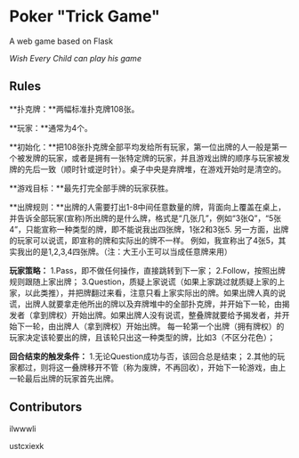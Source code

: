 # Poker "Trick Game" 

A web game based on Flask

*Wish Every Child can play his game*

## Rules

**扑克牌：**两幅标准扑克牌108张。

**玩家：**通常为4个。

**初始化：**把108张扑克牌全部平均发给所有玩家，第一位出牌的人一般是第一个被发牌的玩家，或者是拥有一张特定牌的玩家，并且游戏出牌的顺序与玩家被发牌的先后一致（顺时针或逆时针）。桌子中央是弃牌堆，在游戏开始时是清空的。

**游戏目标：**最先打完全部手牌的玩家获胜。

**出牌规则：**出牌的人需要打出1-8中间任意数量的牌，背面向上覆盖在桌上，并告诉全部玩家(宣称)所出牌的是什么牌，格式是“几张几”，例如“3张Q”，“5张4”，只能宣称一种类型的牌，即不能说我出四张牌，1张2和3张5. 另一方面，出牌的玩家可以说谎，即宣称的牌和实际出的牌不一样。 例如，我宣称出了4张5，其实我出的是1,2,3,4四张牌。（注：大王小王可以当成任意牌来用）

**玩家策略：**
1.Pass，即不做任何操作，直接跳转到下一家；
2.Follow，按照出牌规则跟随上家出牌；
3.Question，质疑上家说谎（如果上家跳过就质疑上家的上家，以此类推），并把牌翻过来看，注意只看上家实际出的牌。如果出牌人真的说谎，出牌人就要拿走他所出的牌以及弃牌堆中的全部扑克牌，并开始下一轮，由揭发者（拿到牌权）开始出牌。如果出牌人没有说谎，整叠牌就要给予揭发者，并开始下一轮，由出牌人（拿到牌权）开始出牌。
每一轮第一个出牌（拥有牌权）的玩家决定该轮要出的牌，且该轮只出这一种类型的牌，比如3（不区分花色）；

**回合结束的触发条件：**
1.无论Question成功与否，该回合总是结束；
2.其他的玩家都过，则将这一叠牌移开不管（称为废牌，不再回收），开始下一轮游戏，由上一轮最后出牌的玩家首先出牌。

## Contributors

ilwwwli

ustcxiexk
